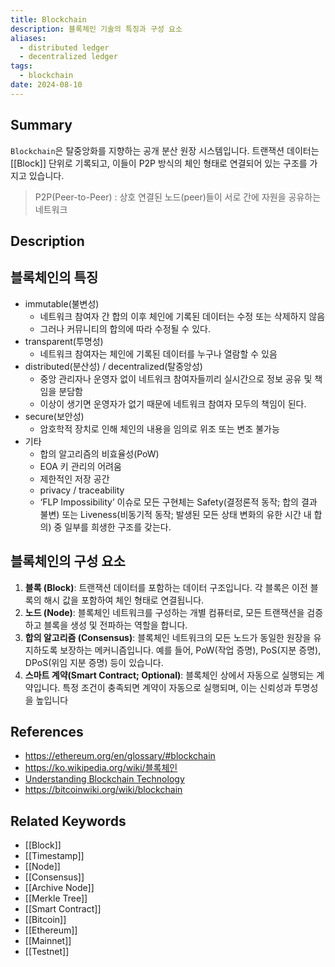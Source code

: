 ```yaml
---
title: Blockchain
description: 블록체인 기술의 특징과 구성 요소
aliases:
  - distributed ledger
  - decentralized ledger
tags:
  - blockchain
date: 2024-08-10
---
```


## Summary

`Blockchain`은 탈중앙화를 지향하는 공개 분산 원장 시스템입니다. 트랜잭션 데이터는 [[Block]] 단위로 기록되고, 이들이 P2P 방식의 체인 형태로 연결되어 있는 구조를 가지고 있습니다.

> P2P(Peer-to-Peer) : 상호 연결된 노드(peer)들이 서로 간에 자원을 공유하는 네트워크

## Description

## 블록체인의 특징

- immutable(불변성)
  - 네트워크 참여자 간 합의 이후 체인에 기록된 데이터는 수정 또는 삭제하지 않음
  - 그러나 커뮤니티의 합의에 따라 수정될 수 있다.
- transparent(투명성)
  - 네트워크 참여자는 체인에 기록된 데이터를 누구나 열람할 수 있음
- distributed(분산성) / decentralized(탈중앙성)
  - 중앙 관리자나 운영자 없이 네트워크 참여자들끼리 실시간으로 정보 공유 및 책임을 분담함
  - 이상이 생기면 운영자가 없기 때문에 네트워크 참여자 모두의 책임이 된다.
- secure(보안성)
  - 암호학적 장치로 인해 체인의 내용을 임의로 위조 또는 변조 불가능
- 기타
  - 합의 알고리즘의 비효율성(PoW)
  - EOA 키 관리의 어려움
  - 제한적인 저장 공간
  - privacy / traceability
  - ‘FLP Impossibility’ 이슈로 모든 구현체는 Safety(결정론적 동작; 합의 결과 불변) 또는 Liveness(비동기적 동작; 발생된 모든 상태 변화의 유한 시간 내 합의) 중 일부를 희생한 구조를 갖는다.

## 블록체인의 구성 요소

1. **블록 (Block)**: 트랜잭션 데이터를 포함하는 데이터 구조입니다. 각 블록은 이전 블록의 해시 값을 포함하여 체인 형태로 연결됩니다.
2. **노드 (Node)**: 블록체인 네트워크를 구성하는 개별 컴퓨터로, 모든 트랜잭션을 검증하고 블록을 생성 및 전파하는 역할을 합니다.
3. **합의 알고리즘 (Consensus)**: 블록체인 네트워크의 모든 노드가 동일한 원장을 유지하도록 보장하는 메커니즘입니다. 예를 들어, PoW(작업 증명), PoS(지분 증명), DPoS(위임 지분 증명) 등이 있습니다.
4. **스마트 계약(Smart Contract; Optional)**: 블록체인 상에서 자동으로 실행되는 계약입니다. 특정 조건이 충족되면 계약이 자동으로 실행되며, 이는 신뢰성과 투명성을 높입니다

## References

- https://ethereum.org/en/glossary/#blockchain
- https://ko.wikipedia.org/wiki/블록체인
- [Understanding Blockchain Technology](https://builtin.com/blockchain)
- https://bitcoinwiki.org/wiki/blockchain

## Related Keywords

- [[Block]]
- [[Timestamp]]
- [[Node]]
- [[Consensus]]
- [[Archive Node]]
- [[Merkle Tree]]
- [[Smart Contract]]
- [[Bitcoin]]
- [[Ethereum]]
- [[Mainnet]]
- [[Testnet]]
